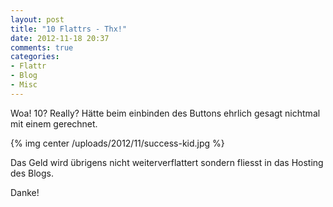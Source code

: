 ```yaml
---
layout: post
title: "10 Flattrs - Thx!"
date: 2012-11-18 20:37
comments: true
categories:
- Flattr
- Blog
- Misc
---
```


Woa! 10? Really? Hätte beim einbinden des Buttons ehrlich gesagt
nichtmal mit einem gerechnet.

{% img center /uploads/2012/11/success-kid.jpg %}

Das Geld wird übrigens nicht weiterverflattert sondern fliesst in das Hosting
des Blogs.

Danke!
